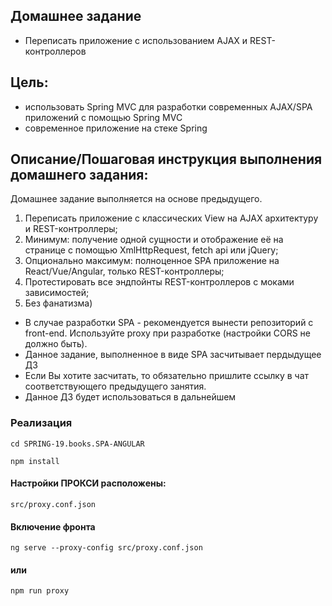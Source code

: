## Домашнее задание
- Переписать приложение с использованием AJAX и REST-контроллеров

## Цель:
- использовать Spring MVC для разработки современных AJAX/SPA приложений c помощью Spring MVC
- современное приложение на стеке Spring


## Описание/Пошаговая инструкция выполнения домашнего задания:
Домашнее задание выполняется на основе предыдущего.

1. Переписать приложение с классических View на AJAX архитектуру и REST-контроллеры;
2. Минимум: получение одной сущности и отображение её на странице с помощью XmlHttpRequest, fetch api или jQuery;
3. Опционально максимум: полноценное SPA приложение на React/Vue/Angular, только REST-контроллеры;
4. Протестировать все эндпойнты REST-контроллеров с моками зависимостей;
5. Без фанатизма)
- В случае разработки SPA - рекомендуется вынести репозиторий с front-end. Используйте proxy при разработке (настройки CORS не должно быть).
- Данное задание, выполненное в виде SPA засчитывает пердыдущее ДЗ
- Если Вы хотите засчитать, то обязательно пришлите ссылку в чат соответствующего предыдущего занятия.
- Данное ДЗ будет использоваться в дальнейшем

### Реализация
```
cd SPRING-19.books.SPA-ANGULAR

npm install

```

#### Настройки ПРОКСИ расположены:
```
src/proxy.conf.json
```

#### Включение фронта
```
ng serve --proxy-config src/proxy.conf.json
```
#### или
```
npm run proxy
```

